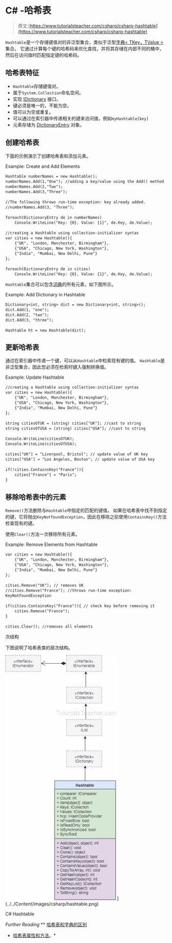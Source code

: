 # C# -哈希表

> 原文:[https://www.tutorialsteacher.com/csharp/csharp-hashtable](https://www.tutorialsteacher.com/csharp/csharp-hashtable)

`Hashtable`是一个存储键值对的非泛型集合，类似于泛型[字典< TKey，TValue >](/csharp/csharp-dictionary) 集合。 它通过计算每个键的哈希码来优化查找，并将其存储在内部不同的桶中，然后在访问值时匹配指定键的哈希码。

## 哈希表特征

*   `Hashtable`存储键值对。
*   属于`System.Collection`命名空间。
*   实现 [IDictionary](https://docs.microsoft.com/en-us/dotnet/api/system.collections.idictionary?view=netframework-4.8) 接口。
*   键必须是唯一的，不能为空。
*   值可以为空或重复。
*   可以通过在索引器中传递相关的键来访问值，例如`myHashtable[key]`
*   元素存储为 [DictionaryEntry](https://docs.microsoft.com/en-us/dotnet/api/system.collections.dictionaryentry?view=netframework-4.8) 对象。

## 创建哈希表

下面的示例演示了创建哈希表和添加元素。

Example: Create and Add Elements

```
Hashtable numberNames = new Hashtable();
numberNames.Add(1,"One"); //adding a key/value using the Add() method
numberNames.Add(2,"Two");
numberNames.Add(3,"Three");

//The following throws run-time exception: key already added.
//numberNames.Add(3, "Three"); 

foreach(DictionaryEntry de in numberNames)
    Console.WriteLine("Key: {0}, Value: {1}", de.Key, de.Value);

//creating a Hashtable using collection-initializer syntax
var cities = new Hashtable(){
	{"UK", "London, Manchester, Birmingham"},
	{"USA", "Chicago, New York, Washington"},
	{"India", "Mumbai, New Delhi, Pune"}
};

foreach(DictionaryEntry de in cities)
    Console.WriteLine("Key: {0}, Value: {1}", de.Key, de.Value); 
```

`Hashtable`集合可以包含[词典](/csharp/csharp-dictionary)的所有元素，如下图所示。

Example: Add Dictionary in Hashtable

```
Dictionary<int, string> dict = new Dictionary<int, string>();
dict.Add(1, "one");
dict.Add(2, "two");
dict.Add(3, "three");

Hashtable ht = new Hashtable(dict); 
```

## 更新哈希表

通过在索引器中传递一个键，可以从`Hashtable`中检索现有键的值。 `Hashtable`是非泛型集合，因此您必须在检索时键入强制转换值。

Example: Update Hashtable

```
//creating a Hashtable using collection-initializer syntax
var cities = new Hashtable(){
	{"UK", "London, Manchester, Birmingham"},
	{"USA", "Chicago, New York, Washington"},
	{"India", "Mumbai, New Delhi, Pune"}
};

string citiesOfUK = (string) cities["UK"]; //cast to string
string citiesOfUSA = (string) cities["USA"]; //cast to string

Console.WriteLine(citiesOfUK);
Console.WriteLine(citiesOfUSA);

cities["UK"] = "Liverpool, Bristol"; // update value of UK key
cities["USA"] = "Los Angeles, Boston"; // update value of USA key

if(!cities.ContainsKey("France")){
    cities["France"] = "Paris";
} 
```

## 移除哈希表中的元素

`Remove()`方法删除与`Hashtable`中指定的匹配的键值。 如果在哈希表中找不到指定的键，它将抛出`KeyNotfoundException`，因此在移除之前使用`ContainsKey()`方法检查现有的键。

使用`Clear()`方法一次移除所有元素。

Example: Remove Elements from Hashtable

```
var cities = new Hashtable(){
	{"UK", "London, Manchester, Birmingham"},
	{"USA", "Chicago, New York, Washington"},
	{"India", "Mumbai, New Delhi, Pune"}
};

cities.Remove("UK"); // removes UK 
//cities.Remove("France"); //throws run-time exception: KeyNotFoundException

if(cities.ContainsKey("France")){ // check key before removing it
    cities.Remove("France");
}

cities.Clear(); //removes all elements 
```

次结构

下图说明了哈希表类的层次结构。

![](img/bc21cbe0e60455bedf637f6a9e16389f.png)](../../Content/images/csharp/hashtable.png)

C# Hashtable

</figure>

*Further Reading* **   [哈希表和字典的区别](/articles/difference-between-hashtable-and-dictionary-in-csharp)
*   [哈希表属性和方法](https://docs.microsoft.com/en-us/dotnet/api/system.collections.hashtable?view=netframework-4.8#properties "Hashtable class members")。*